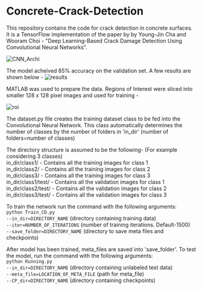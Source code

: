 # Concrete-Crack-Detection

This repository contains the code for crack detection in concrete surfaces. It is a TensorFlow implementation of the paper by by Young-Jin Cha and Wooram Choi - "Deep Learning-Based Crack Damage Detection Using Convolutional Neural Networks".

![CNN_Archi](https://user-images.githubusercontent.com/32497274/34506710-30363d94-effd-11e7-864a-bec0d7153721.PNG)

The model acheived 85% accuracy on the validation set. A few results are shown below -
![results](https://user-images.githubusercontent.com/32497274/34510394-8e4ec3e6-f021-11e7-8a70-394219f76ff2.PNG)

MATLAB was used to prepare the data. Regions of Interest were sliced into smaller 128 x 128 pixel images and used for training - 

![roi](https://user-images.githubusercontent.com/32497274/34510417-c3207466-f021-11e7-9bf7-c91c034a70be.PNG)


The dataset.py file creates the training dataset class to be fed into the Convolutional Neural Network. This class automatically determines the number of classes by the number of folders in 'in_dir' (number of folders=number of classes)

The directory structure is assumed to be the following- (For example considering 3 classes)<br />
        in_dir/class1/              - Contains all the training images for class 1<br />
        in_dir/class2/              - Contains all the training images for class 2<br />
        in_dir/class3/              - Contains all the training images for class 3<br />
        in_dir/class1/test/         - Contains all the validation images for class 1<br />
        in_dir/class2/test/         - Contains all the validation images for class 2<br />
        in_dir/class3/test/         - Contains all the validation images for class 3<br />
  
To train the network run the command with the following arguments:<br />
`python Train_CD.py`<br />
`--in_dir=DIRECTORY_NAME`		(directory containing training data)<br />
`--iter=NUMBER_OF_ITERATIONS` 		(number of training iterations. Default-1500)<br />
`--save_folder=DIRECTORY_NAME` 		(directory to save meta files and checkpoints)<br />

After model has been trained, meta_files are saved into 'save_folder'. To test the model, run the command with the following arguments:<br />
`python Running.py` <br />
`--in_dir=DIRECTORY_NAME`		(directory containing unlabeled test data)<br />
`--meta_file=LOCATION_OF_META_FILE` 	(path for meta_file)<br />
`--CP_dir=DIRECTORY_NAME` 		(directory containing checkpoints)<br />
